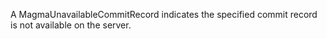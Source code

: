 A MagmaUnavailableCommitRecord indicates the specified commit record is not available on the server.